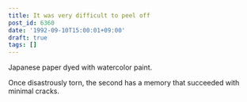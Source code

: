 ```yaml
---
title: It was very difficult to peel off
post_id: 6360
date: '1992-09-10T15:00:01+09:00'
draft: true
tags: []
---
```


Japanese paper dyed with watercolor paint.

Once disastrously torn, the second has a memory that succeeded with minimal cracks.
